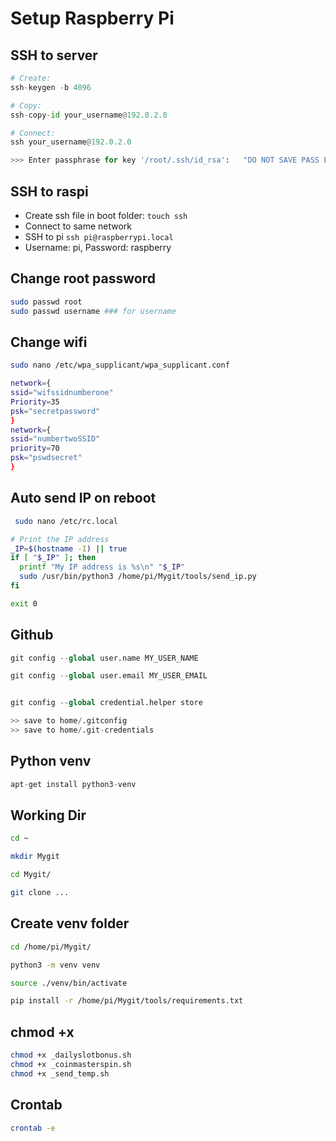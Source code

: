 # Setup Raspberry Pi

##  SSH to server

```python
# Create:
ssh-keygen -b 4096

# Copy:
ssh-copy-id your_username@192.0.2.0

# Connect:
ssh your_username@192.0.2.0

>>> Enter passphrase for key '/root/.ssh/id_rsa':   "DO NOT SAVE PASS PHRASE" 

```

## SSH to raspi

- Create ssh file in boot folder: ``touch ssh``
- Connect to same network
- SSH to pi ``ssh pi@raspberrypi.local``
- Username: pi, Password: raspberry

## Change root password

```bash
sudo passwd root
sudo passwd username ### for username 

```

## Change wifi

```bash
sudo nano /etc/wpa_supplicant/wpa_supplicant.conf

network={
ssid="wifssidnumberone"
Priority=35
psk="secretpassword"
}
network={
ssid="numbertwoSSID"
priority=70
psk="pswdsecret"
}

```


## Auto send IP on reboot

```bash
 sudo nano /etc/rc.local

# Print the IP address
_IP=$(hostname -I) || true
if [ "$_IP" ]; then
  printf "My IP address is %s\n" "$_IP"
  sudo /usr/bin/python3 /home/pi/Mygit/tools/send_ip.py
fi

exit 0

```

## Github

```python
git config --global user.name MY_USER_NAME

git config --global user.email MY_USER_EMAIL


git config --global credential.helper store

>> save to home/.gitconfig
>> save to home/.git-credentials
```

## Python venv

```python
apt-get install python3-venv
```

## Working Dir

```bash
cd ~

mkdir Mygit

cd Mygit/

git clone ...
```

## Create venv folder

```bash
cd /home/pi/Mygit/

python3 -m venv venv

source ./venv/bin/activate

pip install -r /home/pi/Mygit/tools/requirements.txt

```

## chmod +x

```bash
chmod +x _dailyslotbonus.sh
chmod +x _coinmasterspin.sh
chmod +x _send_temp.sh

```

## Crontab

```bash
crontab -e